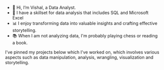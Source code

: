 * 👋 Hi, I’m Vishal, a Data Analyst.
* 🔧 I have a skillset for data analysis that includes SQL and Microsoft Excel
* :bar_chart: I enjoy transforming data into valuable insights and crafting effective storytelling.
* :books: When I am not analyzing data, I'm probably playing chess or reading a book.

I've pinned my projects below which I've worked on, which involves various aspects such as data manipulation, analysis, wrangling, visualization and storytelling.

<!---
VishallB/VishallB is a ✨ special ✨ repository because its `README.md` (this file) appears on your GitHub profile.
You can click the Preview link to take a look at your changes.
--->
